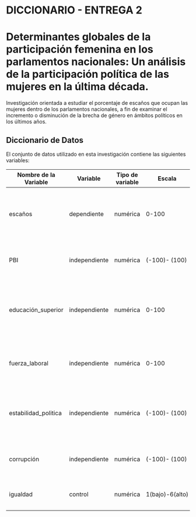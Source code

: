 # DICCIONARIO - ENTREGA 2

# Determinantes globales de la participación femenina en los parlamentos nacionales: Un análisis de la participación política de las mujeres en la última década.

Investigación orientada a estudiar el porcentaje de escaños que ocupan las mujeres dentro de los parlamentos nacionales, a fin de examinar el incremento o disminución de la brecha de género en ámbitos políticos en los últimos años. 

## Diccionario de Datos

El conjunto de datos utilizado en esta investigación contiene las siguientes variables:

| Nombre de la Variable | Variable |  Tipo de variable | Escala | Descripción |
|-------------------------|---------------|---------------|---------------|---------------|
| escaños                 | dependiente | numérica | 0-100 | Proporción de escaños ocupados por mujeres en los parlamentos nacionales |
| PBI                     | independiente | numérica | (-100)- (100) | Crecimiento del PBI en porcentaje anual por país |
| educación_superior      | independiente | numérica | 0-100 | Tasa bruta de graduación de mujeres a nivel de educación superior por país |
| fuerza_laboral          | independiente | numérica | 0-100 | Tasa de participación femenina en la fuerza laboral por país |
| estabilidad_politica    | independiente | numérica | (-100)- (100) | Estimación de la estabilidad política y ausencia de violencia por país |
| corrupción              |  independiente | numérica | (-100)- (100) | Estimación del control de corrupción por país |                                                                                                      
| igualdad            |  control | numérica | 1(bajo)-6(alto) | Calificación de igualdad de género por país |
